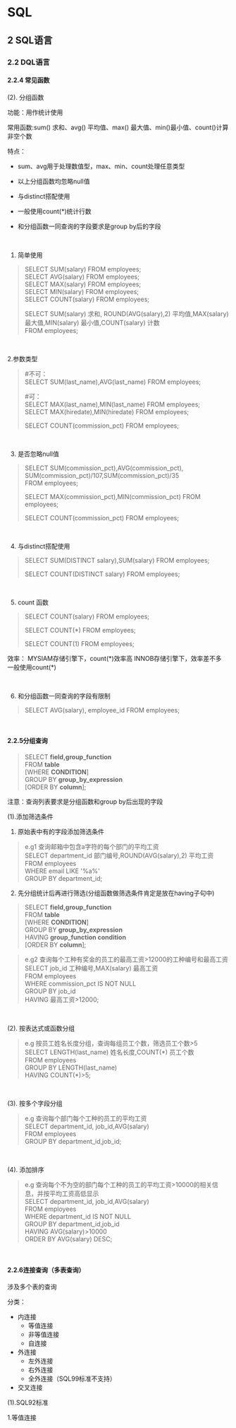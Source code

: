 # SQL

## 2 SQL语言

### 2.2 DQL语言

#### 2.2.4 常见函数

(2). 分组函数

功能：用作统计使用

常用函数:sum() 求和、avg() 平均值、max() 最大值、min()最小值、count()计算非空个数

特点：

+ sum、avg用于处理数值型，max、min、count处理任意类型

+ 以上分组函数均忽略null值

+ 与distinct搭配使用

+ 一般使用count(\*)统计行数

+ 和分组函数一同查询的字段要求是group by后的字段

</br>

1. 简单使用

> SELECT SUM(salary) FROM employees;</br>
> SELECT AVG(salary) FROM employees;</br>
> SELECT MAX(salary) FROM employees;</br>
> SELECT MIN(salary) FROM employees;</br>
> SELECT COUNT(salary) FROM employees;
> 
> SELECT SUM(salary) 求和, ROUND(AVG(salary),2) 平均值,MAX(salary) 最大值,MIN(salary) 最小值,COUNT(salary) 计数 </br>
> FROM employees;

</br>

2.参数类型

> #不可：</br>
> SELECT SUM(last_name),AVG(last_name) FROM employees;</br>
> 
> #可：</br>
> SELECT MAX(last_name),MIN(last_name) FROM employees;</br>
> SELECT MAX(hiredate),MIN(hiredate) FROM employees;</br>
> 
> SELECT COUNT(commission_pct) FROM employees;

</br>

3. 是否忽略null值

> SELECT SUM(commission_pct),AVG(commission_pct),</br>
> SUM(commission_pct)/107,SUM(commission_pct)/35</br>
> FROM employees;
> 
> SELECT MAX(commission_pct),MIN(commission_pct) FROM employees;</br>
> 
> SELECT COUNT(commission_pct) FROM employees;

</br>

4. 与distinct搭配使用

> SELECT SUM(DISTINCT salary),SUM(salary) FROM employees;
> 
> SELECT COUNT(DISTINCT salary) FROM employees;

</br>

5. count 函数

> SELECT COUNT(salary) FROM employees;
> 
> SELECT COUNT(\*) FROM employees;
> 
> SELECT COUNT(1) FROM employees;

效率：
MYSIAM存储引擎下，count(\*)效率高
INNOB存储引擎下，效率差不多
 一般使用count(\*)

</br>

6. 和分组函数一同查询的字段有限制

> SELECT AVG(salary), employee_id FROM employees;

</br>

#### 2.2.5分组查询

> SELECT **field,group_function**</br>
> FROM **table**</br>
> [WHERE **CONDITION**]</br>
> GROUP BY **group_by_expression**</br>
> [ORDER BY **column**];

 注意：查询列表要求是分组函数和group by后出现的字段
 
 (1).添加筛选条件
 
1. 原始表中有的字段添加筛选条件

> e.g1 查询邮箱中包含a字符的每个部门的平均工资</br>
> SELECT department_id 部门编号,ROUND(AVG(salary),2) 平均工资</br>
> FROM employees</br>
> WHERE email LIKE '%a%'</br>
> GROUP BY department_id;

2. 先分组统计后再进行筛选(分组函数做筛选条件肯定是放在having子句中)

> SELECT **field,group_function**</br>
> FROM **table**</br>
> [WHERE **CONDITION**]</br>
> GROUP BY **group_by_expression**</br>
> HAVING **group_function condition**</br>
> [ORDER BY **column**];

> e.g2 查询每个工种有奖金的员工的最高工资>12000的工种编号和最高工资</br>
> SELECT job_id 工种编号,MAX(salary) 最高工资</br>
> FROM employees</br>
> WHERE commission_pct IS NOT NULL</br>
> GROUP BY job_id</br>
> HAVING 最高工资>12000;

</br>

(2). 按表达式或函数分组

> e.g 按员工姓名长度分组，查询每组员工个数，筛选员工个数>5</br>
> SELECT LENGTH(last_name) 姓名长度,COUNT(\*) 员工个数</br>
> FROM employees</br>
> GROUP BY LENGTH(last_name)</br>
> HAVING COUNT(*)>5;

</br>

(3). 按多个字段分组

>e.g 查询每个部门每个工种的员工的平均工资</br>
> SELECT department_id, job_id,AVG(salary)</br>
> FROM employees</br>
> GROUP BY department_id,job_id;

</br>

(4). 添加排序

> e.g 查询每个不为空的部门每个工种的员工的平均工资>10000的相关信息，并按平均工资高低显示</br>
> SELECT department_id, job_id,AVG(salary)</br>
> FROM employees</br>
> WHERE department_id IS NOT NULL</br>
> GROUP BY department_id,job_id</br>
> HAVING AVG(salary)>10000</br>
> ORDER BY AVG(salary) DESC;

</br>

#### 2.2.6连接查询（多表查询）

涉及多个表的查询

分类：

+ 内连接
  + 等值连接
  + 非等值连接
  + 自连接
+ 外连接  
  + 左外连接
  + 右外连接
  + 全外连接（SQL99标准不支持）
+ 交叉连接


(1).SQL92标准

1.等值连接



